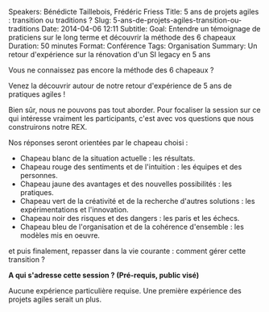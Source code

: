 Speakers: Bénédicte Taillebois, Frédéric Friess
Title: 5 ans de projets agiles : transition ou traditions ? 
Slug: 5-ans-de-projets-agiles-transition-ou-traditions
Date: 2014-04-06 12:11
Subtitle: 
Goal: Entendre un témoignage de praticiens sur le long terme et découvrir la méthode des 6 chapeaux
Duration: 50 minutes
Format: Conférence
Tags: Organisation
Summary: Un retour d'expérience sur la rénovation d'un SI legacy en 5 ans


Vous ne connaissez pas encore la méthode des 6 chapeaux ?

Venez la découvrir autour de notre retour d'expérience de 5 ans de pratiques agiles !

Bien sûr, nous ne pouvons pas tout aborder. Pour focaliser la session sur ce qui intéresse vraiment les participants, c'est avec vos questions que nous construirons notre REX.

Nos réponses seront orientées par le chapeau choisi :
* Chapeau blanc de la situation actuelle : les résultats. 
* Chapeau rouge des sentiments et de l'intuition : les équipes et des personnes. 
* Chapeau jaune des avantages et des nouvelles possibilités : les pratiques. 
* Chapeau vert de la créativité et de la recherche d'autres solutions : les expérimentations et l'innovation. 
* Chapeau noir des risques et des dangers : les paris et les échecs. 
* Chapeau bleu de l'organisation et de la cohérence d'ensemble : les modèles mis en oeuvre.

et puis finalement, repasser dans la vie courante : comment gérer cette transition ?


**A qui s'adresse cette session ? (Pré-requis, public visé)**

Aucune expérience particulière requise. Une première expérience des projets agiles serait un plus.

